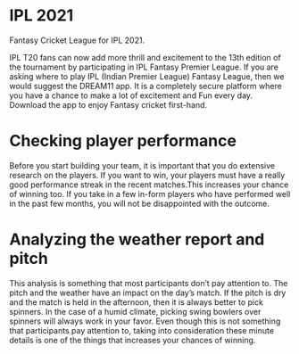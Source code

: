 # IPL 2021
Fantasy Cricket League for IPL 2021.


IPL T20 fans can now add more thrill and excitement to the 13th edition of the tournament by participating in IPL Fantasy Premier League.
If you are asking where to play IPL (Indian Premier League) Fantasy League, then we would suggest the DREAM11 app.
It is a completely secure platform where you have a chance to make a lot of excitement and Fun every day. Download the app to enjoy Fantasy cricket first-hand.

# Checking player performance
Before you start building your team, it is important that you do extensive research on the players. 
If you want to win, your players must have a really good performance streak in the recent matches.This increases your chance of winning too. 
If you take in a few in-form players who have performed well in the past few months, you will not be disappointed with the outcome.

# Analyzing the weather report and pitch
This analysis is something that most participants don’t pay attention to. The pitch and the weather have an impact on the day’s match. 
If the pitch is dry and the match is held in the afternoon, then it is always better to pick spinners. In the case of a humid climate,
picking swing bowlers over spinners will always work in your favor. Even though this is not something that participants pay attention to,
taking into consideration these minute details is one of the things that increases your chances of winning.
